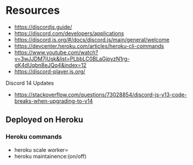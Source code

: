 # Resources

- https://discordjs.guide/
- https://discord.com/developers/applications
- https://discord.js.org/#/docs/discord.js/main/general/welcome
- https://devcenter.heroku.com/articles/heroku-cli-commands
- https://www.youtube.com/watch?v=3wJJDM7jUsk&list=PLbbLC0BLaGjpyzN1rg-gK4dUqbn8eJQq4&index=12
- https://discord-player.js.org/


Discord 14 Updates
- https://stackoverflow.com/questions/73028854/discord-js-v13-code-breaks-when-upgrading-to-v14

## Deployed on Heroku

### Heroku commands

- heroku scale worker=<number>
- heroku maintainence:(on/off)